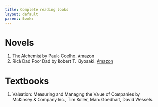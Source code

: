 ```yaml
---
title: Complete reading books
layout: default
parent: Books
---
```


# Novels
1. The Alchemist by Paulo Coelho. [Amazon](https://www.amazon.co.jp/dp/0007155662)
2. Rich Dad Poor Dad by Robert T. Kiyosaki. [Amazon](https://www.amazon.co.jp/-/en/Robert-T-Kiyosaki/dp/1612680194)

# Textbooks
1. Valuation: Measuring and Managing the Value of Companies by McKinsey & Company Inc., Tim Koller, Marc Goedhart, David Wessels.